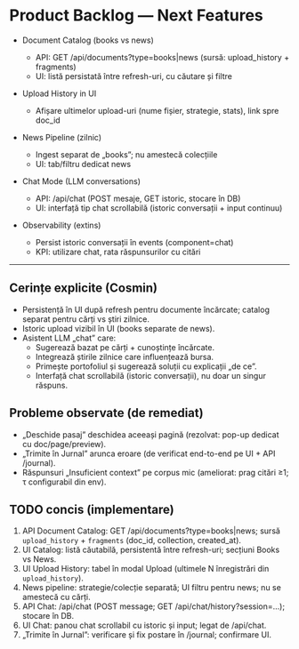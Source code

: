 # Product Backlog — Next Features

- Document Catalog (books vs news)
  - API: GET /api/documents?type=books|news (sursă: upload_history + fragments)
  - UI: listă persistată între refresh-uri, cu căutare și filtre

- Upload History in UI
  - Afișare ultimelor upload-uri (nume fișier, strategie, stats), link spre doc_id

- News Pipeline (zilnic)
  - Ingest separat de „books”; nu amestecă colecțiile
  - UI: tab/filtru dedicat news

- Chat Mode (LLM conversations)
  - API: /api/chat (POST mesaje, GET istoric, stocare în DB)
  - UI: interfață tip chat scrollabilă (istoric conversații + input continuu)

- Observability (extins)
  - Persist istoric conversații în events (component=chat)
  - KPI: utilizare chat, rata răspunsurilor cu citări

---

## Cerințe explicite (Cosmin)
- Persistență în UI după refresh pentru documente încărcate; catalog separat pentru cărți vs știri zilnice.
- Istoric upload vizibil în UI (books separate de news).
- Asistent LLM „chat” care:
  - Sugerează bazat pe cărți + cunoștințe încărcate.
  - Integrează știrile zilnice care influențează bursa.
  - Primește portofoliul și sugerează soluții cu explicații „de ce”.
  - Interfață chat scrollabilă (istoric conversații), nu doar un singur răspuns.

## Probleme observate (de remediat)
- „Deschide pasaj” deschidea aceeași pagină (rezolvat: pop-up dedicat cu doc/page/preview).
- „Trimite în Jurnal” arunca eroare (de verificat end-to-end pe UI + API /journal).
- Răspunsuri „Insuficient context” pe corpus mic (ameliorat: prag citări ≥1; τ configurabil din env).

## TODO concis (implementare)
1) API Document Catalog: GET /api/documents?type=books|news; sursă `upload_history` + `fragments` (doc_id, collection, created_at).
2) UI Catalog: listă căutabilă, persistentă între refresh-uri; secțiuni Books vs News.
3) UI Upload History: tabel în modal Upload (ultimele N înregistrări din `upload_history`).
4) News pipeline: strategie/colecție separată; UI filtru pentru news; nu se amestecă cu cărți.
5) API Chat: /api/chat (POST message; GET /api/chat/history?session=...); stocare în DB.
6) UI Chat: panou chat scrollabil cu istoric și input; legat de /api/chat.
7) „Trimite în Jurnal”: verificare și fix postare în /journal; confirmare UI.
